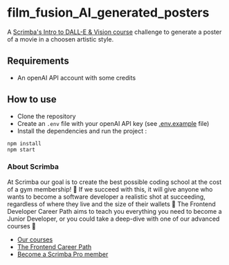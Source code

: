 # film_fusion_AI_generated_posters

A [Scrimba's Intro to DALL-E & Vision course](https://scrimba.com/intro-to-dall-e-and-gpt-vision-c036) challenge to generate a poster of a movie in a choosen artistic style.

## Requirements
- An openAI API account with some credits

## How to use

- Clone the repository
- Create an `.env` file with your openAI API key (see [.env.example](./.env.example) file)
- Install the dependencies and run the project :
```
npm install
npm start
```

### About Scrimba

At Scrimba our goal is to create the best possible coding school at the cost of a gym membership! 💜
If we succeed with this, it will give anyone who wants to become a software developer a realistic shot at succeeding, regardless of where they live and the size of their wallets 🎉
The Frontend Developer Career Path aims to teach you everything you need to become a Junior Developer, or you could take a deep-dive with one of our advanced courses 🚀

- [Our courses](https://scrimba.com/allcourses)
- [The Frontend Career Path](https://scrimba.com/learn/frontend)
- [Become a Scrimba Pro member](https://scrimba.com/pricing)